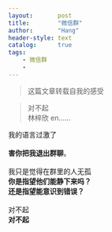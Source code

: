 ```yaml
---
layout:       post
title:        "微信群"
author:       "Hang"
header-style: text
catalog:      true
tags:
    - 微信群
    - 
---
```


> 这篇文章转载自我的感受


<div>
    <blockquote>对不起
        <br>林梓欣
        en……</blockquote>我的语言过激了
    <br>
    <br><b>害你把我退出群聊</b>。
    <br>
    <br>我只是觉得在群里的人无孤
    <br><b>你是指望他们能静下来吗？</b>
    <br><b>还是指望能意识到错误？</b>
    <br>
    <br>对不起
    <br><b>对不起</b>
    <br>
    <br>
</div>
